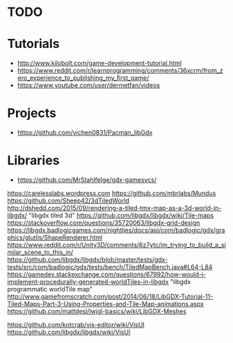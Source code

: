 # TODO

# Tutorials
* http://www.kilobolt.com/game-development-tutorial.html
* https://www.reddit.com/r/learnprogramming/comments/36xcrm/from_zero_experience_to_publishing_my_first_game/
* https://www.youtube.com/user/dermetfan/videos

# Projects
* https://github.com/yichen0831/Pacman_libGdx

# Libraries
* https://github.com/MrStahlfelge/gdx-gamesvcs/

https://carelesslabs.wordpress.com
https://github.com/mbrlabs/Mundus
https://github.com/Sheep42/3dTiledWorld
http://dshedd.com/2015/09/rendering-a-tiled-tmx-map-as-a-3d-world-in-libgdx/
"libgdx tiled 3d"
https://github.com/libgdx/libgdx/wiki/Tile-maps
https://stackoverflow.com/questions/35720063/libgdx-grid-design
https://libgdx.badlogicgames.com/nightlies/docs/api/com/badlogic/gdx/graphics/glutils/ShapeRenderer.html
https://www.reddit.com/r/Unity3D/comments/6z7ytc/im_trying_to_build_a_similar_scene_to_this_in/
https://github.com/libgdx/libgdx/blob/master/tests/gdx-tests/src/com/badlogic/gdx/tests/bench/TiledMapBench.java#L64-L84
https://gamedev.stackexchange.com/questions/67992/how-would-i-implement-procedurally-generated-worldTiles-in-libgdx
"libgdx programmatic worldTile map"
http://www.gamefromscratch.com/post/2014/06/18/LibGDX-Tutorial-11-Tiled-Maps-Part-3-Using-Properties-and-Tile-Map-animations.aspx
https://github.com/mattdesl/lwjgl-basics/wiki/LibGDX-Meshes

https://github.com/kotcrab/vis-editor/wiki/VisUI
https://github.com/libgdx/libgdx/wiki/VisUI
